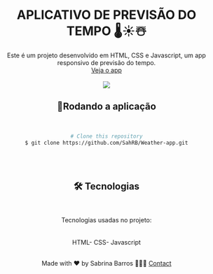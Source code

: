 <h1 align="center">APLICATIVO DE PREVISÃO DO TEMPO 🌡️☀️☃️ </h1>
<div align="center">
Este é um projeto desenvolvido em HTML, CSS e Javascript, um app responsivo de previsão do tempo. <br>
<a href="https://sahrb.github.io/Glowing-Ecommerce/">Veja o app</a>
</div>
<br/>
<div align="center">


  <img align="center" src="https://github.com/SahRB/Weather-app/assets/79469560/1902eccb-0ea6-4acc-b54c-a5801bd3c808" />


  <h2 align="center">🎲Rodando a aplicação</h2>
<br/>

<p align="center">

```bash
# Clone this repository
$ git clone https://github.com/SahRB/Weather-app.git


```
</p>
<br/>
<br/>

<h2 align="center">🛠 Tecnologias</h2>
<br/>

<p align="center">Tecnologias usadas no projeto:<br/>
<br/> 
   

<br/>
HTML- CSS- Javascript
<br/>
<br/>

<p align="center">Made with ❤️ by Sabrina Barros 💁🏻‍♀️ <a href="https://www.linkedin.com/in/sabrina-barrosz/">Contact</a></p>

</div>
